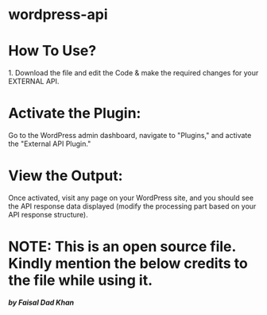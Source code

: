 # wordpress-api

<h1>How To Use? </h1>

<p>1. Download the file and edit the Code & make the required changes for your EXTERNAL API.</p>

<h1> Activate the Plugin:</h1>

<p>Go to the WordPress admin dashboard, navigate to "Plugins," and activate the "External API Plugin."</p>

<h1>View the Output:</h1>

<p>Once activated, visit any page on your WordPress site, and you should see the API response data displayed (modify the processing part based on your API response structure).</p>

<h1>NOTE: This is an open source file. Kindly mention the below credits to the file while using it.</h1>

_**by Faisal Dad Khan**_
